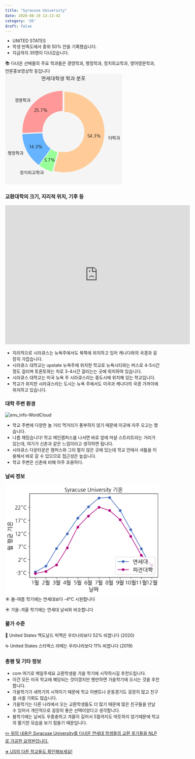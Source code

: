 ```yaml
---
title: "Syracuse University"
date: 2020-08-19 13:13:42
category: 'US'
draft: false
---
```



* UNITED STATES
* 학생 만족도에서 중위 50% 안을 기록했습니다.
* 지금까지 35명이 다녀갔습니다. 

📚 다녀온 선배들의 주요 학과들은 경영학과, 행정학과, 정치외교학과, 영어영문학과, 언론홍보영상학 등입니다
![department-info](../plots/US000174.png)
### 교환대학의 크기, 지리적 위치, 기후 등
<iframe
width="600"
height="450"
frameborder="0" style="border:0"
src="https://www.google.com/maps/embed/v1/place?key=AIzaSyC9e1AME-pVmWC4hBpFdu5S4dKzyepa3HQ&q=Syracuse+University&center=43.0391534,-76.1351158&zoom=14" allowfullscreen>
</iframe>

* 지리적으로 시라큐스는 뉴욕주에서도 북쪽에 위치하고 있어 캐나다와의 국경과 굉장히 가깝습니다.
* 시라큐스 대학교는 upstate 뉴욕주에 위치한 학교로 뉴욕시티와는 버스로 4-5시간 정도 걸리며 토론토와는 차로 3-4시간 걸리는는 곳에 위치하여 있습니다.
* 시라큐스 대학교는 미국 뉴욕 주 시라큐스라는 중도시에 위치해 있는 학교입니다.
* 학교가 위치한 시라큐스라는 도시는 뉴욕 주에서도 미국과 캐나다의 국경 가까이에 위치하고 있습니다.


### 대학 주변 환경

![env_info-WordCloud](../univ_wordclouds_okt/env_info/US000174_env_info_okt.png)

* 학교 주변에 다양한 놀 거리 먹거리가 풍부하지 않기 때문에 이곳에 자주 오고는 했습니다.
* 나름 재밌습니다! 학교 메인캠퍼스를 나서면 바로 앞에 마샬 스트리트라는 거리가 있는데, 여기가 신촌과 같은 느낌이라고 생각하면 됩니다.
* 시라큐스 다운타운은 캠퍼스와 그리 멀지 않은 곳에 있는데 학교 안에서 셔틀을 이용해서 바로 갈 수 있으므로 접근성은 높습니다.
* 학교 주변은 신촌에 비해 아주 조용하다.


### 날씨 정보 
 ![temparature_US000174](../plots/weather/US000174.png)
☀️ 봄-여름 학기에는 연세대보다 -4°C 시원합니다

☀️ 가을-겨울 학기에는 연세대 날씨와 비슷합니다

### 물가 수준 
🍔 United States 맥도날드 빅맥은 우리나라보다 52% 비쌉니다 (2020)

☕️ United States 스타벅스 라떼는 우리나라보다 11% 비쌉니다 (2019)

### 총평 및 기타 정보
* com 여기로 메일주세요 교환학생을 가을 학기에 시작하시길 추천드립니다.
* 이건 모든 미국 학교에 해당되는 것이겠지만 웬만하면 가을학기에 오시는 것을 추천합니다.
* 가을학기가 새학기의 시작이기 때문에 학교 이벤트나 운동경기도 굉장히 많고 친구를 사귈 기회도 많습니다.
* 가을학기는 다른 나라에서 오는 교환학생들도 더 많기 때문에 많은 친구들을 만날 수 있어서 개인적으로 굉장히 좋은 선택이었다고 생각합니다.
* 봄학기에는 날씨도 우중충하고 겨울이 길어서 5월까지도 따듯하지 않기때문에 학교의 활기찬 모습을 보기 힘들기 때문입니다.


[✏️ 위의 내용은 Syracuse University를 다녀온 연세대 학생들의 교환 후기들을 NLP로 가공한 요약본입니다.](http://oia.yonsei.ac.kr/partner/expReport.asp?ucode=US000174&bgbn=A)

[✈️ US의 다른 학교들도 확인해보세요!](https://yonsei-exchange.netlify.app/?category=US)

